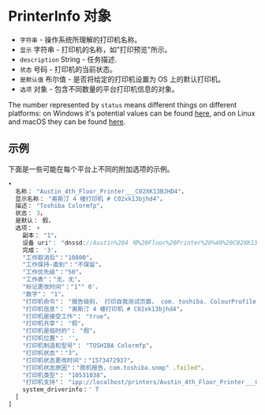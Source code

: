 # PrinterInfo 对象

* `字符串` - 操作系统所理解的打印机名称。
* `显示` 字符串 - 打印机的名称，如"打印预览"所示。
* `description` String - 任务描述.
* `状态` 号码 - 打印机的当前状态。
* `是默认值` 布尔值 - 是否将给定的打印机设置为 OS 上的默认打印机。
* `选项` 对象 - 包含不同数量的平台打印机信息的对象。

The number represented by `status` means different things on different platforms: on Windows it's potential values can be found [here](https://docs.microsoft.com/en-us/windows/win32/printdocs/printer-info-2), and on Linux and macOS they can be found [here](https://www.cups.org/doc/cupspm.html).

## 示例

下面是一些可能在每个平台上不同的附加选项的示例。

```javascript
•
  名称： "Austin_4th_Floor_Printer___C02XK13BJHD4"，
  显示名称： "奥斯汀 4 楼打印机 # C02xk13bjhd4"，
  描述： "Toshiba Colormfp"，
  状态： 3，
  是默认： 假，
  选项： +
    副本： "1"，
    设备 uri"： "dnssd://Austin%204 号%20Floor%20Printer%20%40%20C02XK13BJHD4._ipps._tcp.local./？uuid=71687f1e-1147-3274-6674-22de61b110bd"，
    完成： '3'，
    "工作取消后"："10800"，
    "工作保持-直到"："不保留"，
    "工作优先级"："50"，
    "工作表"："无，无"，
    "标记更改时间"："1"" 0'，
    "数字"： "1"，
    "打印机命令"： "报告级别， 打印自我测试页面， com. toshiba. ColourProfiles. update， com. toshiba. EFiling. update， com. toshiba. eFiling. checkPassword"，
    "打印机信息"： "奥斯汀 4 楼打印机 # C02xk13bjhd4"，
    "打印机是接受工作"： "true"，
    "打印机共享"： "假"，
    "打印机是临时的"： "假"，
    "打印机位置"： ''，
    "打印机制造和型号"： "TOSHIBA Colormfp"，
    "打印机状态"："3"，
    "打印机状态更改时间"："1573472937"，
    "打印机状态原因"："脱机报告，com.toshiba.snmp" .failed"，
    "打印机类型"： "10531038"，
    "打印机支持"： "ipp://localhost/printers/Austin_4th_Floor_Printer___C02XK13BJHD4"，
    system_driverinfo：' T
  [
]
```
